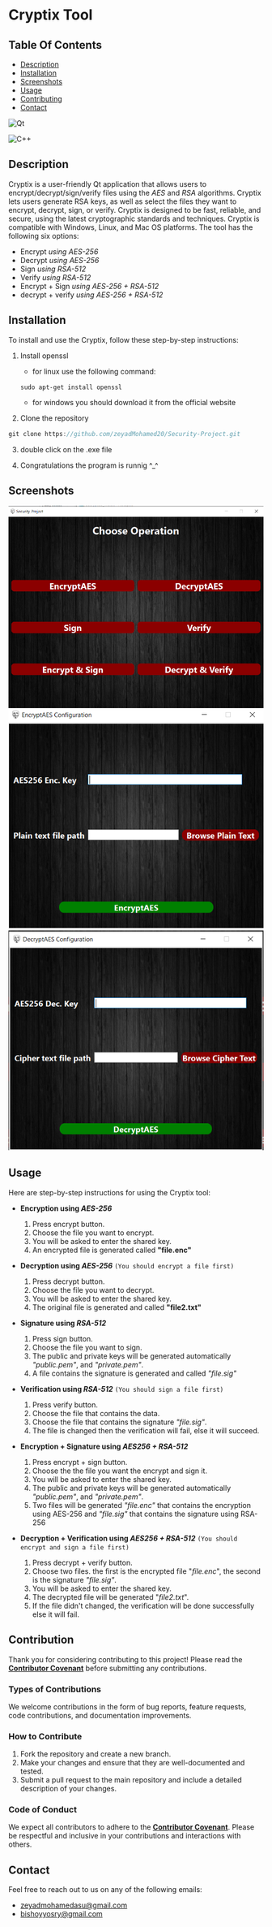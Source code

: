 # **Cryptix Tool**


## **Table Of Contents**

- [Description](#description)
- [Installation](#installation)
- [Screenshots](#screenshots)
- [Usage](#usage)
- [Contributing](#contribution)
- [Contact](#contact)

![Qt](https://img.shields.io/badge/Qt-%23217346.svg?style=for-the-badge&logo=Qt&logoColor=white)

![C++](https://img.shields.io/badge/c++-%2300599C.svg?style=for-the-badge&logo=c%2B%2B&logoColor=white)

## **Description**
Cryptix is a user-friendly Qt application that allows users to encrypt/decrypt/sign/verify files using the *AES* and *RSA* algorithms. Cryptix lets users generate RSA keys, as well as select the files they want to encrypt, decrypt, sign, or verify. Cryptix is designed to be fast, reliable, and secure, using the latest cryptographic standards and techniques. Cryptix is compatible with Windows, Linux, and Mac OS platforms.
The tool has the following six options:
- Encrypt             *using AES-256*
- Decrypt             *using AES-256*
- Sign                *using RSA-512*
- Verify              *using RSA-512*
- Encrypt + Sign      *using AES-256 + RSA-512*
- decrypt + verify    *using AES-256 + RSA-512*


## **Installation**

To install and use the Cryptix, follow these step-by-step instructions:

1. Install openssl
    - for linux use the following command:
    ```jvx
    sudo apt-get install openssl
    ``` 
    - for windows you should download it from the official website

2. Clone the repository
```jsx
git clone https://github.com/zeyadMohamed20/Security-Project.git
```

3. double click on the .exe file

4. Congratulations the program is runnig ^_^


## **Screenshots**
<p align="center">
  <img alt="README Cryptix screenshot1" [Screenshot] src="assets/images/README-Screenshot1.png"><br>
  <img alt="README Cryptix screenshot2" [Screenshot] src="assets/images/README-Screenshot2.png"><br>
  <img alt="README Cryptix screenshot3" [Screenshot] src="assets/images/README-Screenshot3.png"><br>
</p>

## **Usage**

Here are step-by-step instructions for using the Cryptix tool:

- **Encryption using *AES-256***
    1. Press encrypt button.
    2. Choose the file you want to encrypt.
    3. You will be asked to enter the shared key.
    4. An encrypted file is generated called **"file.enc"**

- **Decryption using *AES-256***
`(You should encrypt a file first)`
    1. Press decrypt button.
    2. Choose the file you want to decrypt.
    3. You will be asked to enter the shared key.
    4. The original file is generated and called **"file2.txt"**

- **Signature using *RSA-512***
    1. Press sign button.
    2. Choose the file you want to sign.
    3. The public and private keys will be generated automatically *"public.pem"*, and *"private.pem"*.
    4. A file contains the signature is generated and called *"file.sig"* 

- **Verification using *RSA-512***
`(You should sign a file first)`
    1. Press verify button.
    2. Choose the file that contains the data.
    3. Choose the file that contains the signature *"file.sig"*.
    4. The file is changed then the verification will fail, else it will succeed.

- **Encryption + Signature using *AES256 + RSA-512***
    1. Press encrypt + sign button.
    2. Choose the the file you want the encrypt and sign it.
    3. You will be asked to enter the shared key.
    4. The public and private keys will be generated automatically *"public.pem"*, and *"private.pem"*.
    5. Two files will be generated *"file.enc"* that contains the encryption using AES-256 and  *"file.sig"* that contains the signature using RSA-256

- **Decryption + Verification using *AES256 + RSA-512***
`(You should encrypt and sign a file first)`
    1. Press decrypt + verify button.
    2. Choose two files. the first is the encrypted file "*file.enc*", the second is the signature *"file.sig"*.
    3. You will be asked to enter the shared key.
    4. The decrypted file will be generated "*file2.txt*".
    5. If the file didn't changed, the verification will be done successfully else it will fail.

## **Contribution**
 
Thank you for considering contributing to this project! Please read the **[Contributor Covenant](https://www.contributor-covenant.org/)** before submitting any contributions.

### **Types of Contributions**

We welcome contributions in the form of bug reports, feature requests, code contributions, and documentation improvements.

### **How to Contribute**

1. Fork the repository and create a new branch.
2. Make your changes and ensure that they are well-documented and tested.
3. Submit a pull request to the main repository and include a detailed description of your changes.

### **Code of Conduct**

We expect all contributors to adhere to the **[Contributor Covenant](https://www.contributor-covenant.org/)**. Please be respectful and inclusive in your contributions and interactions with others.

## Contact

Feel free to reach out to us on any of the following emails:

- zeyadmohamedasu@gmail.com
- bishoyyosry@gmail.com